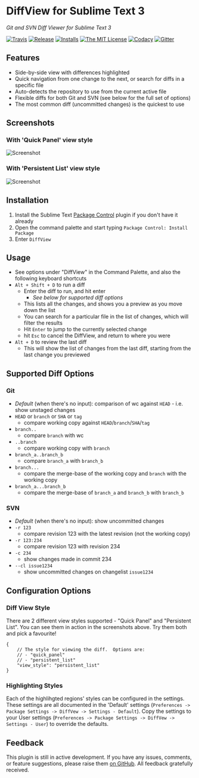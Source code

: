 # DiffView for Sublime Text 3
*Git and SVN Diff Viewer for Sublime Text 3*

[![Travis](https://img.shields.io/travis/CJTozer/SublimeDiffView/develop.svg?style=flat-square)](https://travis-ci.org/CJTozer/SublimeDiffView)
[![Release](https://img.shields.io/github/release/CJTozer/SublimeDiffView.svg?style=flat-square)](https://github.com/CJTozer/SublimeDiffView/releases)
[![Installs](https://img.shields.io/packagecontrol/dt/DiffView.svg?style=flat-square)](https://packagecontrol.io/packages/DiffView)
[![The MIT License](https://img.shields.io/badge/license-MIT-orange.svg?style=flat-square)](http://opensource.org/licenses/MIT)
[![Codacy](https://img.shields.io/codacy/3293806d0ed84519b943529ca22414a6/develop.svg?style=flat-square)](https://www.codacy.com/app/christopherjtozer/SublimeDiffView)
[![Gitter](https://img.shields.io/gitter/room/CJTozer/SublimeDiffView.svg?style=flat-square)](https://gitter.im/CJTozer/SublimeDiffView)

## Features
* Side-by-side view with differences highlighted
* Quick navigation from one change to the next, or search for diffs in a specific file
* Auto-detects the repository to use from the current active file
* Flexible diffs for both Git and SVN (see below for the full set of options)
* The most common diff (uncommitted changes) is the quickest to use

## Screenshots

### With 'Quick Panel' view style

![Screenshot](https://raw.githubusercontent.com/CJTozer/SublimeDiffView/master/img/screen_1.png "Git diff with quick panel")

### With 'Persistent List' view style

![Screenshot](https://raw.githubusercontent.com/CJTozer/SublimeDiffView/master/img/screen_2.png "Git diff with persistent list")

## Installation

1. Install the Sublime Text [Package Control](https://packagecontrol.io/installation) plugin if you don't have it already
2. Open the command palette and start typing `Package Control: Install Package`
3. Enter `DiffView`

## Usage
* See options under "DiffView" in the Command Palette, and also the following keyboard shortcuts
* `Alt + Shift + D` to run a diff
    * Enter the diff to run, and hit enter
        * *See below for supported diff options*
    * This lists all the changes, and shows you a preview as you move down the list
    * You can search for a particular file in the list of changes, which will filter the results
    * Hit `Enter` to jump to the currently selected change
    * hit `Esc` to cancel the DiffView, and return to where you were
* `Alt + D` to review the last diff
    * This will show the list of changes from the last diff, starting from the last change you previewed

## Supported Diff Options

### Git
* *Default* (when there's no input): comparison of wc against `HEAD` - i.e. show unstaged changes
* `HEAD` or `branch` or `SHA` or `tag`
    * compare working copy against `HEAD`/`branch`/`SHA`/`tag`
* `branch..`
    * compare `branch` with wc
* `..branch`
    * compare working copy with `branch`
* `branch_a..branch_b`
    * compare `branch_a` with `branch_b`
* `branch...`
    * compare the merge-base of the working copy and `branch` with the working copy
* `branch_a...branch_b`
    * compare the merge-base of `branch_a` and `branch_b` with `branch_b`

### SVN
* *Default* (when there's no input): show uncommitted changes
* `-r 123`
    * compare revision 123 with the latest revision (not the working copy)
* `-r 123:234`
    * compare revision 123 with revision 234
* `-c 234`
    * show changes made in commit 234
* `--cl issue1234`
    * show uncommitted changes on changelist `issue1234`

## Configuration Options

### Diff View Style

There are 2 different view styles supported - "Quick Panel" and "Persistent List".  You can see them in action in the screenshots above.  Try them both and pick a favourite!

```
{
    // The style for viewing the diff.  Options are:
    // - "quick_panel"
    // - "persistent_list"
    "view_style": "persistent_list"
}
```

### Highlighting Styles

Each of the highlihgted regions' styles can be configured in the settings.  These settings are all documented in the 'Default' settings (`Preferences -> Package Settings -> DiffVew -> Settings - Default`).  Copy the settings to your User settings (`Preferences -> Package Settings -> DiffVew -> Settings - User`) to override the defaults.

## Feedback

This plugin is still in active development.  If you have any issues, comments, or feature suggestions, please raise them [on GitHub](https://github.com/CJTozer/SublimeDiffView/issues).  All feedback gratefully received.
